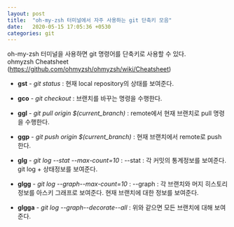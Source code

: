```yaml
---
layout: post
title:  "oh-my-zsh 터미널에서 자주 사용하는 git 단축키 모음"
date:   2020-05-15 17:05:36 +0530
categories: git 
---
```

oh-my-zsh 터미널을 사용하면 git 명령어를 단축키로 사용할 수 있다.  
ohmyzsh Cheatsheet (https://github.com/ohmyzsh/ohmyzsh/wiki/Cheatsheet)


* **gst** - *git status* : 현재 local repository의 상태를 보여준다.

* **gco** - *git checkout* : 브랜치를 바꾸는 명령을 수행한다.

* **ggl** - *git pull origin $(current_branch)* : remote에서 현재 브랜치로 pull 명령을 수행한다.

* **ggp** - *git push origin $(current_branch)* : 현재 브랜치에서 remote로 push 한다.

* **glg** - *git log --stat --max-count=10* : --stat : 각 커밋의 통계정보를 보여준다. git log + 상태정보를 보여준다.

* **glgg** - *git log --graph--max-count=10* : --graph : 각 브랜치와 머지 히스토리 정보를 아스키 그래프로 보여준다. 현재 브랜치에 대한 정보를 보여준다.

* **glgga** - *git log --graph--decorate--all* : 위와 같으면 모든 브랜치에 대해 보여준다.

